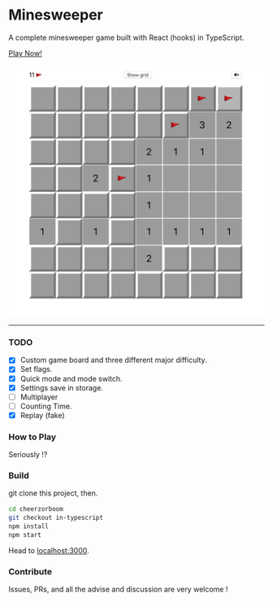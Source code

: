 # Minesweeper

A complete minesweeper game built with React (hooks) in TypeScript.

[Play Now!](https://admiring-davinci-96f9e2.netlify.com/)

![screenshot](screenshot.png)

---

### TODO

- [x] Custom game board and three different major difficulty.
- [x] Set flags.
- [x] Quick mode and mode switch.
- [x] Settings save in storage.
- [ ] Multiplayer
- [ ] Counting Time.
- [x] Replay (fake)

### How to Play

Seriously !?

### Build

git clone this project, then.

```bash
cd cheerzorboom
git checkout in-typescript
npm install
npm start
```

Head to [localhost:3000](http://localhost:3000/).

### Contribute

Issues, PRs, and all the advise and discussion are very welcome !
